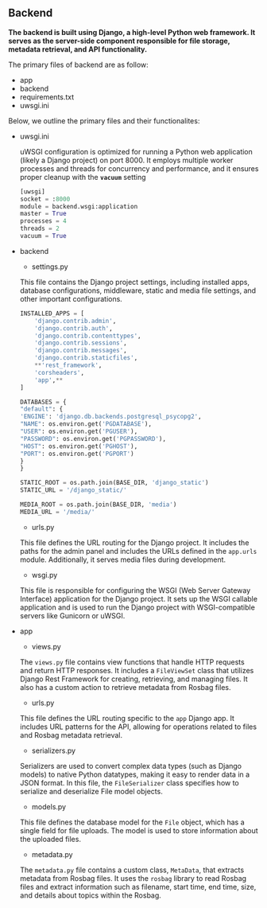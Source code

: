 ## Backend

**The backend is built using Django, a high-level Python web framework. It serves as the server-side component responsible for file storage, metadata retrieval, and API functionality.**

The primary files of backend are as follow:

- app
- backend
- requirements.txt
- uwsgi.ini

Below, we outline the primary files and their functionalites:

- uwsgi.ini
    
    uWSGI configuration is optimized for running a Python web application (likely a Django project) on port 8000. It employs multiple worker processes and threads for concurrency and performance, and it ensures proper cleanup with the **`vacuum`** setting
    
    ```python
    [uwsgi]
    socket = :8000
    module = backend.wsgi:application
    master = True
    processes = 4
    threads = 2
    vacuum = True
    ```
    
- backend
    - settings.py
    
    This file contains the Django project settings, including installed apps, database configurations, middleware, static and media file settings, and other important configurations.
    
    ```python
    INSTALLED_APPS = [
        'django.contrib.admin',
        'django.contrib.auth',
        'django.contrib.contenttypes',
        'django.contrib.sessions',
        'django.contrib.messages',
        'django.contrib.staticfiles',
        **'rest_framework',
        'corsheaders',
        'app',**
    ]
    ```
    
    ```python
    DATABASES = {
    "default": {
    'ENGINE': 'django.db.backends.postgresql_psycopg2',
    "NAME": os.environ.get('PGDATABASE'),
    "USER": os.environ.get('PGUSER'),
    "PASSWORD": os.environ.get('PGPASSWORD'),
    "HOST": os.environ.get('PGHOST'),
    "PORT": os.environ.get('PGPORT')
    }
    }
    ```
    
    ```python
    STATIC_ROOT = os.path.join(BASE_DIR, 'django_static')
    STATIC_URL = '/django_static/'
    ```
    
    ```python
    MEDIA_ROOT = os.path.join(BASE_DIR, 'media')
    MEDIA_URL = '/media/'
    ```
    
    - urls.py
    
    This file defines the URL routing for the Django project. It includes the paths for the admin panel and includes the URLs defined in the `app.urls` module. Additionally, it serves media files during development.
    
    - wsgi.py
    
    This file is responsible for configuring the WSGI (Web Server Gateway Interface) application for the Django project. It sets up the WSGI callable application and is used to run the Django project with WSGI-compatible servers like Gunicorn or uWSGI.
    
- app
    - views.py
    
    The `views.py` file contains view functions that handle HTTP requests and return HTTP responses. It includes a `FileViewSet` class that utilizes Django Rest Framework for creating, retrieving, and managing files. It also has a custom action to retrieve metadata from Rosbag files.
    
    - urls.py
    
    This file defines the URL routing specific to the `app` Django app. It includes URL patterns for the API, allowing for operations related to files and Rosbag metadata retrieval.
    
    - serializers.py
    
    Serializers are used to convert complex data types (such as Django models) to native Python datatypes, making it easy to render data in a JSON format. In this file, the `FileSerializer` class specifies how to serialize and deserialize File model objects.
    
    - models.py
    
    This file defines the database model for the `File` object, which has a single field for file uploads. The  model is used to store information about the uploaded files.
    
    - metadata.py
    
    The `metadata.py` file contains a custom class, `MetaData`, that extracts metadata from Rosbag files. It uses the `rosbag` library to read Rosbag files and extract information such as filename, start time, end time, size, and details about topics within the Rosbag.